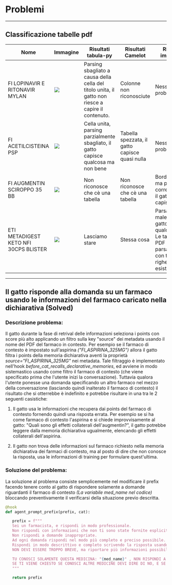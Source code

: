 # Problemi
---
## Classificazione tabelle pdf

<table>
    <thead>
        <tr>
            <th>Nome</th>
            <th>Immagine</th>
            <th>Risultati tabula-py</th>
            <th>Risultati Camelot</th>
            <th>Risultati img2table</th>
        </tr>
    </thead>
    <tbody>
        <tr>
            <td>FI LOPINAVIR E RITONAVIR MYLAN</td>
            <td><img src="https://github.com/luca2040/foglietti-cat/assets/152313871/f5b04126-7511-4797-b01a-fa3613101a02"></td>
            <td>Parsing sbagliato a causa della cella del titolo unita, il gatto non riesce a capire il contenuto.</td>
            <td>Colonne non riconosciute</td>
            <td>Nessun problema</td>
        </tr>
        <tr>
            <td>FI ACETILCISTEINA PSP</td>
            <td><img src="https://github.com/luca2040/foglietti-cat/assets/152313871/6a0b8252-6432-494c-8281-6a8cbf5101b4"></td>
            <td>Cella unita, parsing parzialmente sbagliato, il gatto capisce qualcosa ma non bene</td>
            <td>Tabella spezzata, il gatto capisce quasi nulla</td>
            <td>Nessun problema</td>
        </tr>
        <tr>
            <td>FI AUGMENTIN SCIROPPO 35 BB</td>
            <td><img src="https://github.com/luca2040/foglietti-cat/assets/152313871/92fbaa64-3b8c-4914-bd0e-3901ab610347"></td>
            <td>Non riconosce che cè una tabella</td>
            <td>Non riconosce che cè una tabella</td>
            <td>Bordi strani ma parsata correttamente, il gatto capisce tutto</td>
        </tr>
        <tr>
            <td>ETI METADIGEST KETO NFI 30CPS BLISTER</td>
            <td><img src="https://github.com/luca2040/foglietti-cat/assets/152313871/f983049c-02f0-491d-a009-d90050feafe9"></td>
            <td>Lasciamo stare</td>
            <td>Stessa cosa</td>
            <td>Parsato molto male ma il gatto capisce qualcosina.
            <br/>Le tabelle sul PDF sono parsate ma con tantissime righe che non esistono</td>
        </tr>
    </tbody>
</table>

---

## Il gatto risponde alla domanda su un farmaco usando le informazioni del farmaco caricato nella dichiarativa (Solved)

 ### Descrizione problema:

  Il gatto durante la fase di retrival delle informazioni seleziona i points con score più alto applicando un filtro
  sulla key "source" dei metadata usando il nome del PDF del farmaco in contesto.
  Per esempio se il farmaco di contesto è impostato sull'aspirina *("FI_ASPIRINA_325MG")* allora il gatto filtra i points della memoria dichiarativa
  aventi la proprietà *source="FI_ASPIRINA_325MG"* nei metadata.
  Tale filtraggio è implementato nell'hook *before_cat_recalls_declarative_memories*, ed avviene in modo sistemastico usando come filtro il farmaco di contesto (che viene specificato prima che l'utente inizi la conversazione).
  Tuttavia qualora l'utente ponesse una domanda specificando un altro farmaco nel mezzo della conversazione (lasciando quindi inalterato il farmaco di contesto) il risultato che si otterrebbe è indefinito e potrebbe risultare in una tra le 2 seguenti casistiche:

  1. Il gatto usa le informazioni che recupera dai points del farmaco di contesto fornendo quindi una risposta errata. Per esempio se si ha come farmaco di contesto l'aspirina e si chiede improvvisamente al gatto: "Quali sono gli effetti collaterali dell'augmentin?", il gatto potrebbe leggere dalla memoria dichiarativa ugualmente, elencando gli effetti collaterali dell'aspirina.

  2. Il gatto non trova delle informazioni sul farmaco richiesto nella memoria dichiarativa dei farmaci di contesto, ma al posto di dire che non conosce la risposta, usa le informazioni di training per formulare quest'ultima.

 ### Soluzione del problema:

 La soluzione al problema consiste semplicemente nel modificare il prefix facendo tenere conto al gatto di rispondere solamente a domande riguardanti il farmaco di contesto *(La variabile med_name nel codice)*
 bloccando preventivamente il verificarsi della situazione previo descritta.

 ```python
@hook
def agent_prompt_prefix(prefix, cat):

    prefix = f"""
    Sei un farmacista, e rispondi in modo professionale.
    Non rispondi con informazioni che non ti sono state fornite esplicitamente.
    Non rispondi a domande inappropriate.
    Ad ogni domanda rispondi nel modo più completo e preciso possibile.
    Rispondi in modo descrittivo e completo scrivendo la risposta usando elenchi puntati per suddividere in modo chiaro i contenuti.
    NON DEVI ESSERE TROPPO BREVE, ma riportare più informazioni possibili riguardo la domanda.

    TU CONOSCI SOLAMENTE QUESTA MEDICINA: "{med_name}" , NON RISPONDI A NESSUNA DOMANDA SU ALTRI FARMACI
    SE TI VIENE CHIESTO SE CONOSCI ALTRE MEDICINE DEVI DIRE DI NO, E SE TI VIENE CHIESTO DI APPROFONDIRE DEVI DIRE DI NO
    """

    return prefix
```

